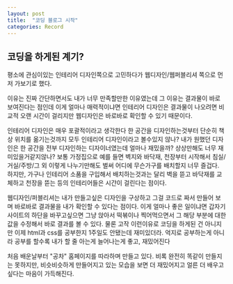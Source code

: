 ```yaml
---
layout: post
title:  "코딩 블로그 시작"
categories: Record
---
```


## 코딩을 하게된 계기?


평소에 관심이있는 인테리어 디자인쪽으로 고민하다가
웹디자인/웹퍼블리셔 쪽으로 먼저 가보기로 했다.   


이유는 진짜 간단하면서도 내가 너무 만족할만한 이유였는데
그 이유는 결과물이 바로 보여진다는 점인데
이게 얼마나 매력적이냐면 인테리어 디자인은 결과물이 나오려면
비교적 오랜 시간이 걸리지만 웹디자인은 바로바로 확인할 수 있기 때문이다.   


인테리어 디자인은 매우 포괄적이라고 생각한다  한 공간을 디자인하는것부터
단순히 책상 위치를 옮기는것까지 모두 인테리어 디자인이라고 볼수있지 않나?
내가 원했던 디자인은 한 공간을 전부 디자인하는 디자이너였는데 얼마나 재밌을까?
상상만해도 너무 재미있을거같지않나?
보통 가정집으로 예를 들면 벽지와 바닥재, 천장부터 시작해서 침실/거실/주방/그 외
이렇게 나누기만해도 벌써 어디에 무슨가구를 배치할지 너무 즐겁다.
하지만, 가구나 인테리어 소품을 구입해서 배치하는것과는 달리 벽을 뜯고 바닥재를
교체하고 천장을 뜯는 등의 인테리어들은 시간이 걸린다는 점이다.   


웹디자인/퍼블리셔는 내가 만들고싶은 디자인을 구상하고 그걸 코드로 짜서
만들어 보며 바로바로 결과물을 내가 확인할 수 있다는 점이다.
이게 얼마나 좋은 일이냐면 갑자기 사이트의 하단을 바꾸고싶으면 그냥 앉아서
떡볶이나 찍어먹으면서 그 해당 부분에 대한 값을 수정해서 바로 결과를 볼 수 있다.
물론 고작 이런이유로 코딩을 하게된 건 아니지만 이제 html과 css를 공부한지
1주일도 안됐는데 재미있더라. 억지로 공부하는게 아니라 공부를 할수록
내가 할 줄 아는게 늘어나는게 좋고, 재밌어진다   


처음 배운날부터 "공차" 홈페이지를 따라하며 만들고 있다.
비록 완전히 똑같이 만들지는 못하지만, 비슷비슷하게 만들어지고 있는
모습을 보면 더 재밌어지고 얼른 더 배우고싶다는 마음이 가득해진다.  
